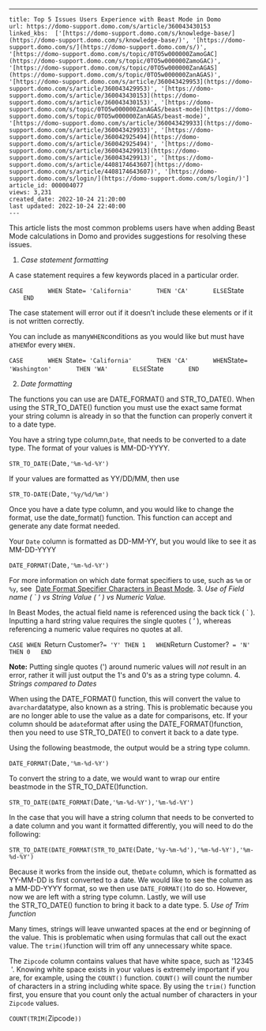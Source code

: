 ---
    title: Top 5 Issues Users Experience with Beast Mode in Domo
    url: https://domo-support.domo.com/s/article/360043430153
    linked_kbs:  ['[https://domo-support.domo.com/s/knowledge-base/](https://domo-support.domo.com/s/knowledge-base/)', '[https://domo-support.domo.com/s/](https://domo-support.domo.com/s/)', '[https://domo-support.domo.com/s/topic/0TO5w000000ZamoGAC](https://domo-support.domo.com/s/topic/0TO5w000000ZamoGAC)', '[https://domo-support.domo.com/s/topic/0TO5w000000ZanAGAS](https://domo-support.domo.com/s/topic/0TO5w000000ZanAGAS)', '[https://domo-support.domo.com/s/article/360043429953](https://domo-support.domo.com/s/article/360043429953)', '[https://domo-support.domo.com/s/article/360043430153](https://domo-support.domo.com/s/article/360043430153)', '[https://domo-support.domo.com/s/topic/0TO5w000000ZanAGAS/beast-mode](https://domo-support.domo.com/s/topic/0TO5w000000ZanAGAS/beast-mode)', '[https://domo-support.domo.com/s/article/360043429933](https://domo-support.domo.com/s/article/360043429933)', '[https://domo-support.domo.com/s/article/360042925494](https://domo-support.domo.com/s/article/360042925494)', '[https://domo-support.domo.com/s/article/360043429913](https://domo-support.domo.com/s/article/360043429913)', '[https://domo-support.domo.com/s/article/4408174643607](https://domo-support.domo.com/s/article/4408174643607)', '[https://domo-support.domo.com/s/login/](https://domo-support.domo.com/s/login/)']
    article_id: 000004077
    views: 3,231
    created_date: 2022-10-24 21:20:00
    last updated: 2022-10-24 22:40:00
    ---



This article lists the most common problems users have when adding Beast Mode calculations in Domo and provides suggestions for resolving these issues.


1. *Case statement formatting*  
  
A case statement requires a few keywords placed in a particular order.


`CASE  
    WHEN `State` = 'California'  
    THEN 'CA'  
    ELSE `State`  
    END`  
  
The case statement will error out if it doesn’t include these elements or if it is not written correctly.  
  
You can include as many`WHEN`conditions as you would like but must have a`THEN`for every `WHEN.`  
  
`CASE  
    WHEN `State` = 'California'  
    THEN 'CA'  
    WHEN `State` = 'Washington'  
    THEN 'WA'  
    ELSE `State`  
    END`


2. *Date formatting*  
  
The functions you can use are DATE\_FORMAT() and STR\_TO\_DATE(). When using the STR\_TO\_DATE() function you must use the exact same format your string column is already in so that the function can properly convert it to a date type.  
  
You have a string type column,`Date`, that needs to be converted to a date type. The format of your values is MM-DD-YYYY.  
  
`STR_TO_DATE(`Date`,'%m-%d-%Y')`  
  
  
If your values are formatted as YY/DD/MM, then use  
  
`STR_TO-DATE(`Date`,'%y/%d/%m')`  
  
Once you have a date type column, and you would like to change the format, use the date\_format() function. This function can accept and generate any date format needed.  
  
Your `Date` column is formatted as DD-MM-YY, but you would like to see it as MM-DD-YYYY  
  
`DATE_FORMAT(`Date`,'%m-%d-%Y')`  
  
For more information on which date format specifiers to use, such as `%m` or `%y`, see  [Date Format Specifier Characters in Beast Mode](/s/article/360043429953 "Date Format Specifier Characters in Beast Mode").
3. *Use of Field name ( ` ) vs String Value ( ‘ ) vs Numeric Value.*   
  
In Beast Modes, the actual field name is referenced using the back tick ( ` ). Inputting a hard string value requires the single quotes ( ‘ ), whereas referencing a numeric value requires no quotes at all.  
  
`CASE WHEN `Return Customer?` = 'Y' THEN 1  
 WHEN `Return Customer?` = 'N' THEN 0  
 END`




 

**Note:** Putting single quotes (') around numeric values will *not* result in an error, rather it will just output the 1's and 0's as a string type column.
4. *Strings compared to Dates*  
  
When using the DATE\_FORMAT() function, this will convert the value to a`varchar`datatype, also known as a string. This is problematic because you are no longer able to use the value as a date for comparisons, etc. If your column should be a`date`format after using the DATE\_FORMAT()function, then you need to use STR\_TO\_DATE() to convert it back to a date type.  
  
Using the following beastmode, the output would be a string type column.  
  
`DATE_FORMAT(`Date`,'%m-%d-%Y')`  
  
To convert the string to a date, we would want to wrap our entire beastmode in the STR\_TO\_DATE()function.  
  
`STR_TO_DATE(DATE_FORMAT(`Date`,'%m-%d-%Y'),'%m-%d-%Y')`  
  
In the case that you will have a string column that needs to be converted to a date column and you want it formatted differently, you will need to do the following:  
  
`STR_TO_DATE(DATE_FORMAT(STR_TO_DATE(`Date`,'%y-%m-%d'),'%m-%d-%Y'),'%m-%d-%Y')`  
  
  
Because it works from the inside out, the``Date`` column, which is formatted as YY-MM-DD is first converted to a date. We would like to see the column as a MM-DD-YYYY format, so we then use `DATE_FORMAT()`to do so. However, now we are left with a string type column. Lastly, we will use the STR\_TO\_DATE() function to bring it back to a date type.
5. *Use of Trim function*  
  
Many times, strings will leave unwanted spaces at the end or beginning of the value. This is problematic when using formulas that call out the exact value. The `trim()`function will trim off any unnecessary white space.  
  
The `Zipcode` column contains values that have white space, such as '12345   '. Knowing white space exists in your values is extremely important if you are, for example, using the `COUNT()` function. `COUNT()` will count the number of characters in a string including white space. By using the `trim()` function first, you ensure that you count only the actual number of characters in your `Zipcode` values.  
  
`COUNT(TRIM(`Zipcode`))`
